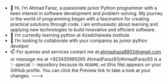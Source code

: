 - 👋 Hi, I’m Ahmad Faraz, a passionate junior Python programmer with a keen interest in software development and problem-solving. My journey in the world of programming began with a fascination for creating practical solutions through code. I am enthusiastic about learning and applying new technologies to build innovative and efficient software.
- 🌱 I’m currently learning python at  Azadchaiwala institute
- 💞️ I’m looking to collaborate with your companny as junior python develpor
- 📫 For queries and services contact me at:ahmadraza8902@gmail.com or message me at +923455990265
AhmadFaraz83/AhmadFaraz83 is a ✨ special ✨ repository because its `README.md` (this file) appears on your GitHub profile.
You can click the Preview link to take a look at your changes.
--->

